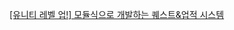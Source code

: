 [[유니티 레벨 업!] 모듈식으로 개발하는 퀘스트&업적 시스템](https://www.inflearn.com/course/%EC%9C%A0%EB%8B%88%ED%8B%B0-%EB%AA%A8%EB%93%88%EC%8B%9D-%ED%80%98%EC%8A%A4%ED%8A%B8-%EC%97%85%EC%A0%81/dashboard)